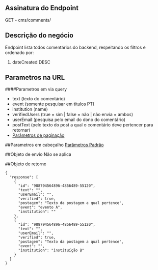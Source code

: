 ## Assinatura do Endpoint

GET - cms/comments/

## Descrição do negócio
Endpoint lista todos comentários do backend, respeitando os filtros e ordenado por:
1. dateCreated DESC

## Parametros na URL

####Parametros em via query
- text (texto do comentário)
- event (somente pesquisar em titulos PT)
- institution (name)
- verifiedUsers (true = sim | false = não | não envia = ambos)
- userEmail (pesquisa pelo email do dono do comentário)
- postText (pelo texto do post a qual o comentário deve pertencer para retornar)
- [Parâmetros de paginação](/API-\(Endpoints\)/Parâmetros-de-paginação)

##Parametros em cabeçalho
[Parâmetros Padrão](/API-\(Endpoints\)/Parâmetros-Padrão)

##Objeto de envio
Não se aplica

##Objeto de retorno

```
{
  "response": [
    {
      "id": "988794564896-4856489-55120",
      "text": "",
      "userEmail": "",
      "verified": true,
      "postagem": "Texto da postagem a qual pertence",
      "event": "evento A",
      "institution": ""
    },
    {
      "id": "988794564896-4856489-55120",
      "text": "",
      "userEmail": "",
      "verified": true,
      "postagem": "Texto da postagem a qual pertence",
      "event": "",
      "institution": "instituíção B"
    }
  ]
}
```